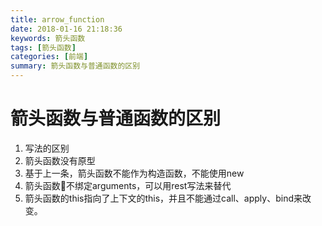 ```yaml
---
title: arrow_function
date: 2018-01-16 21:18:36
keywords: 箭头函数
tags: [箭头函数]
categories: [前端]
summary: 箭头函数与普通函数的区别
---
```


# 箭头函数与普通函数的区别

1. 写法的区别
2. 箭头函数没有原型
3. 基于上一条，箭头函数不能作为构造函数，不能使用new
4. 箭头函数不绑定arguments，可以用rest写法来替代
5. 箭头函数的this指向了上下文的this，并且不能通过call、apply、bind来改变。

